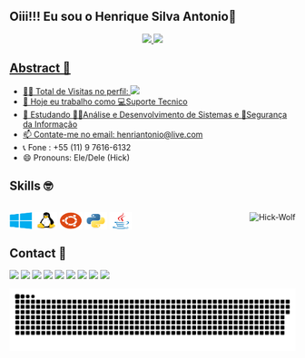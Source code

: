 ## Oiii!!!  Eu sou o Henrique Silva Antonio👋
<p align="center">
 <a href="https://github.com/hickwolf">
 <img height="160em" src="https://github-readme-stats.vercel.app/api?username=hickwolf&show_icons=true&theme=tokyonight&include_all_commits=true&count_private=true"/>
 <img height="160em" src="https://github-readme-stats.vercel.app/api/top-langs/?username=hickwolf&layout=compact&show_icons=true&theme=tokyonight"/>
</p>

## Abstract 💭
- 🕵️‍♂️ Total de Visitas no perfil:  <img height="19" src="https://profile-counter.glitch.me/hickwolf/count.svg" />
- 🔭 Hoje eu trabalho como 💻Suporte Tecnico
- 🌱 Estudando 👨‍💻Análise e Desenvolvimento de Sistemas e 🔐Segurança da Informação
- 📫 Contate-me no email: henriantonio@live.com
- 📞 Fone : +55 (11) 9 7616-6132
- 😄 Pronouns: Ele/Dele (Hick)

## Skills 🤓
<div style="display: inline_block"><br>
 <img align="center" alt="Hick-Windows" height="30" width="40" src="https://raw.githubusercontent.com/devicons/devicon/master/icons/windows8/windows8-original.svg">
 <img align="center" alt="Hick-Linux" height="30" width="40" src="https://raw.githubusercontent.com/devicons/devicon/master/icons/linux/linux-original.svg">
 <img align="center" alt="Hick-Ubuntu" height="30" width="40" src="https://raw.githubusercontent.com/devicons/devicon/master/icons/ubuntu/ubuntu-plain.svg">
 <img align="center" alt="Hick-Python" height="30" width="40" src="https://raw.githubusercontent.com/devicons/devicon/master/icons/python/python-original.svg">
 <img align="center" alt="Hick-Java" height="30" width="40" src="https://raw.githubusercontent.com/devicons/devicon/master/icons/java/java-original.svg">
&nbsp;&nbsp;&nbsp;&nbsp;&nbsp;&nbsp;&nbsp;&nbsp;&nbsp;&nbsp;&nbsp;&nbsp;&nbsp;
 <img align="right" alt="Hick-Wolf" height="130" src="https://1.bp.blogspot.com/-NXqCRFGz19I/WgipZa6n9gI/AAAAAAAC7Xw/XKSNLBAsOYs3GrvRYiddYKvGUd32Mar7ACLcBGAs/s1600/l12.gif">
</div>

## Contact 📱
<div> 
 <a href="https://www.facebook.com/henrique.silvaantonio/" target="_blank"><img src="https://img.shields.io/badge/Facebook-1877F2?style=for-the-badge&logo=facebook&logoColor=white" target="_blank"></a>
 <a href="https://www.instagram.com/henrique.silvaantonio/" target="_blank"><img src="https://img.shields.io/badge/-Instagram-%23E4405F?style=for-the-badge&logo=instagram&logoColor=white" target="_blank"></a>
<a href="https://chatwith.io/s/henrique-silva-antonio" target="_blank"><img src="https://img.shields.io/badge/WhatsApp-25D366?style=for-the-badge&logo=whatsapp&logoColor=white"></a>
<a href="https://t.me/HickWolf" target="_blank"><img src="https://img.shields.io/badge/Telegram-2CA5E0?style=for-the-badge&logo=telegram&logoColor=white"></a>
 <a href="https://twitter.com/henri_anton" target="_blank"><img src="https://img.shields.io/badge/Twitter-1DA1F2?style=for-the-badge&logo=twitter&logoColor=white" target="_blank"></a>
 <a href="https://www.linkedin.com/in/henriquesilvaantonio/" target="_blank"><img src="https://img.shields.io/badge/-LinkedIn-%230077B5?style=for-the-badge&logo=linkedin&logoColor=white" target="_blank"></a> 
 <a href="https://discord.gg/5X3v9XAr" target="_blank"><img src="https://img.shields.io/badge/Discord-7289DA?style=for-the-badge&logo=discord&logoColor=white" target="_blank"></a> 
 <a href = "mailto:henriantonio@live.com"><img src="https://img.shields.io/badge/Microsoft_Outlook-0078D4?style=for-the-badge&logo=microsoft-outlook&logoColor=white" target="_blank"></a>
 <a href = "mailto:henriantoniosa@gmail.com.br"><img src="https://img.shields.io/badge/Gmail-D14836?style=for-the-badge&logo=gmail&logoColor=white" target="_blank"></a>

   ![Snake animation](https://github.com/hickwolf/hickwolf/blob/output/github-contribution-grid-snake.svg)
 
</div> 

